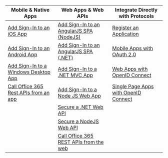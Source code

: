 | Mobile & Native Apps | Web Apps & Web APIs | Integrate Directly with Protocols |
| --- | --- | --- |
| [Add Sign-In to an iOS App](../articles/active-directory/active-directory-v2-devquickstarts-ios.md) |[Add Sign-In to an AngularJS SPA (NodeJS)](../articles/active-directory/active-directory-v2-devquickstarts-angular-node.md) |[Register an Application](../articles/active-directory/active-directory-v2-app-registration.md) |
| [Add Sign-In to an Android App](../articles/active-directory/active-directory-v2-devquickstarts-android.md) |[Add Sign-In to an AngularJS SPA (.NET)](../articles/active-directory/active-directory-v2-devquickstarts-angular-dotnet.md) |[Mobile Apps with OAuth 2.0](../articles/active-directory/active-directory-v2-protocols-oauth-code.md) |
| [Add Sign-In to a Windows Desktop App](../articles/active-directory/active-directory-v2-devquickstarts-wpf.md) |[Add Sign-In to a .NET MVC App](../articles/active-directory/active-directory-v2-devquickstarts-dotnet-web.md) |[Web Apps with OpenID Connect](../articles/active-directory/active-directory-v2-protocols-oidc.md) |
| [Call Office 365 Rest APIs from an app](https://msdn.microsoft.com/office/office365/howto/authenticate-Office-365-APIs-using-v2) |[Add Sign-In to a Node JS Web App](../articles/active-directory/active-directory-v2-devquickstarts-node-web.md) |[Single Page Apps with OpenID Connect](../articles/active-directory/active-directory-v2-protocols-implicit.md) |
|  |[Secure a .NET Web API](../articles/active-directory/active-directory-v2-devquickstarts-dotnet-api.md) | |
|  |[Secure a NodeJS Web API](../articles/active-directory/active-directory-v2-devquickstarts-node-api.md) | |
|  |[Call Office 365 REST APIs from the web](https://msdn.microsoft.com/office/office365/howto/authenticate-Office-365-APIs-using-v2) | |

